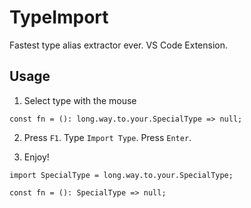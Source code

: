 # TypeImport

Fastest type alias extractor ever. VS Code Extension.

## Usage

1. Select type with the mouse

```
const fn = (): long.way.to.your.SpecialType => null;
```

2. Press `F1`. Type `Import Type`. Press `Enter`.

3. Enjoy!

```
import SpecialType = long.way.to.your.SpecialType;

const fn = (): SpecialType => null;
```
